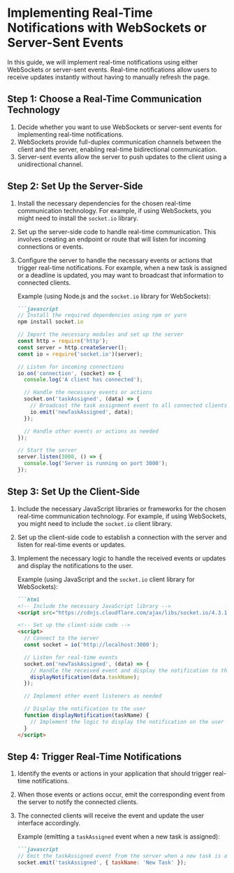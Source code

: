 

# Implementing Real-Time Notifications with WebSockets or Server-Sent Events

In this guide, we will implement real-time notifications using either WebSockets or server-sent events. Real-time notifications allow users to receive updates instantly without having to manually refresh the page.

## Step 1: Choose a Real-Time Communication Technology

1. Decide whether you want to use WebSockets or server-sent events for implementing real-time notifications.
2. WebSockets provide full-duplex communication channels between the client and the server, enabling real-time bidirectional communication.
3. Server-sent events allow the server to push updates to the client using a unidirectional channel.

## Step 2: Set Up the Server-Side

1. Install the necessary dependencies for the chosen real-time communication technology. For example, if using WebSockets, you might need to install the `socket.io` library.
2. Set up the server-side code to handle real-time communication. This involves creating an endpoint or route that will listen for incoming connections or events.
3. Configure the server to handle the necessary events or actions that trigger real-time notifications. For example, when a new task is assigned or a deadline is updated, you may want to broadcast that information to connected clients.
    
    Example (using Node.js and the `socket.io` library for WebSockets):
    ```markdown
    ```javascript
    // Install the required dependencies using npm or yarn
    npm install socket.io
    
    // Import the necessary modules and set up the server
    const http = require('http');
    const server = http.createServer();
    const io = require('socket.io')(server);
    
    // Listen for incoming connections
    io.on('connection', (socket) => {
      console.log('A client has connected');
    
      // Handle the necessary events or actions
      socket.on('taskAssigned', (data) => {
        // Broadcast the task assignment event to all connected clients
        io.emit('newTaskAssigned', data);
      });
    
      // Handle other events or actions as needed
    });
    
    // Start the server
    server.listen(3000, () => {
      console.log('Server is running on port 3000');
    });
    ```

## Step 3: Set Up the Client-Side

1. Include the necessary JavaScript libraries or frameworks for the chosen real-time communication technology. For example, if using WebSockets, you might need to include the `socket.io` client library.
2. Set up the client-side code to establish a connection with the server and listen for real-time events or updates.
3. Implement the necessary logic to handle the received events or updates and display the notifications to the user.

    Example (using JavaScript and the `socket.io` client library for WebSockets):
    ```markdown
    ```html
    <!-- Include the necessary JavaScript library -->
    <script src="https://cdnjs.cloudflare.com/ajax/libs/socket.io/4.3.1/socket.io.js"></script>
    
    <!-- Set up the client-side code -->
    <script>
      // Connect to the server
      const socket = io('http://localhost:3000');
    
      // Listen for real-time events
      socket.on('newTaskAssigned', (data) => {
        // Handle the received event and display the notification to the user
        displayNotification(data.taskName);
      });
    
      // Implement other event listeners as needed
    
      // Display the notification to the user
      function displayNotification(taskName) {
        // Implement the logic to display the notification on the user interface
      }
    </script>
    ```

## Step 4: Trigger Real-Time Notifications

1. Identify the events or actions in your application that should trigger real-time notifications.
2. When those events or actions occur, emit the corresponding event from the server to notify the connected clients.
3. The connected clients will receive the event and update the user interface accordingly.
    
    Example (emitting a `taskAssigned` event when a new task is assigned):
    ```markdown
    ```javascript
    // Emit the taskAssigned event from the server when a new task is assigned
    socket.emit('taskAssigned', { taskName: 'New Task' });
    ```
    
